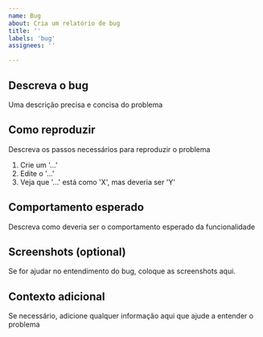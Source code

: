 ```yaml
---
name: Bug
about: Cria um relatório de bug
title: ''
labels: 'bug'
assignees: ''

---
```


## Descreva o bug

Uma descrição precisa e concisa do problema

## Como reproduzir

Descreva os passos necessários para reproduzir o problema

1. Crie um '...'
2. Edite o '...'
3. Veja que '...' está como 'X', mas deveria ser 'Y'

## Comportamento esperado
Descreva como deveria ser o comportamento esperado da funcionalidade

## Screenshots (optional)
Se for ajudar no entendimento do bug, coloque as screenshots aqui.

## Contexto adicional
Se necessário, adicione qualquer informação aqui que ajude a entender o problema